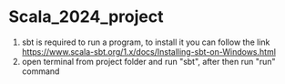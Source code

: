 # Scala_2024_project

1) sbt is required to run a program, to install it you can follow the link https://www.scala-sbt.org/1.x/docs/Installing-sbt-on-Windows.html
2) open terminal from project folder and run "sbt", after then run "run" command
